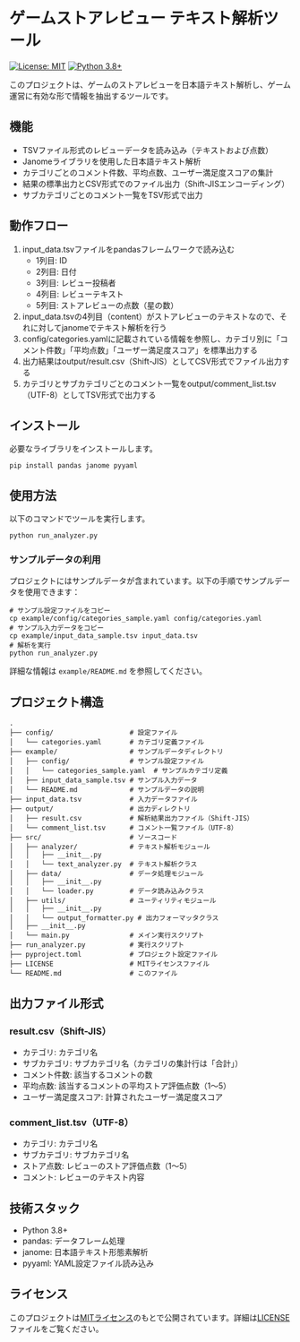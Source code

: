 # ゲームストアレビュー テキスト解析ツール

[![License: MIT](https://img.shields.io/badge/License-MIT-yellow.svg)](https://opensource.org/licenses/MIT)
[![Python 3.8+](https://img.shields.io/badge/python-3.8+-blue.svg)](https://www.python.org/downloads/)

このプロジェクトは、ゲームのストアレビューを日本語テキスト解析し、ゲーム運営に有効な形で情報を抽出するツールです。

## 機能

- TSVファイル形式のレビューデータを読み込み（テキストおよび点数）
- Janomeライブラリを使用した日本語テキスト解析
- カテゴリごとのコメント件数、平均点数、ユーザー満足度スコアの集計
- 結果の標準出力とCSV形式でのファイル出力（Shift-JISエンコーディング）
- サブカテゴリごとのコメント一覧をTSV形式で出力

## 動作フロー

1. input_data.tsvファイルをpandasフレームワークで読み込む
   - 1列目: ID
   - 2列目: 日付
   - 3列目: レビュー投稿者
   - 4列目: レビューテキスト
   - 5列目: ストアレビューの点数（星の数）
2. input_data.tsvの4列目（content）がストアレビューのテキストなので、それに対してjanomeでテキスト解析を行う
3. config/categories.yamlに記載されている情報を参照し、カテゴリ別に「コメント件数」「平均点数」「ユーザー満足度スコア」を標準出力する
4. 出力結果はoutput/result.csv（Shift-JIS）としてCSV形式でファイル出力する
5. カテゴリとサブカテゴリごとのコメント一覧をoutput/comment_list.tsv（UTF-8）としてTSV形式で出力する

## インストール

必要なライブラリをインストールします。

```
pip install pandas janome pyyaml
```

## 使用方法

以下のコマンドでツールを実行します。

```
python run_analyzer.py
```


### サンプルデータの利用

プロジェクトにはサンプルデータが含まれています。以下の手順でサンプルデータを使用できます：

```
# サンプル設定ファイルをコピー
cp example/config/categories_sample.yaml config/categories.yaml
# サンプル入力データをコピー
cp example/input_data_sample.tsv input_data.tsv
# 解析を実行
python run_analyzer.py
```

詳細な情報は `example/README.md` を参照してください。

## プロジェクト構造

```
.
├── config/                   # 設定ファイル
│   └── categories.yaml       # カテゴリ定義ファイル
├── example/                  # サンプルデータディレクトリ
│   ├── config/               # サンプル設定ファイル
│   │   └── categories_sample.yaml  # サンプルカテゴリ定義
│   ├── input_data_sample.tsv # サンプル入力データ
│   └── README.md             # サンプルデータの説明
├── input_data.tsv            # 入力データファイル
├── output/                   # 出力ディレクトリ
│   ├── result.csv            # 解析結果出力ファイル（Shift-JIS）
│   └── comment_list.tsv      # コメント一覧ファイル（UTF-8）
├── src/                      # ソースコード
│   ├── analyzer/             # テキスト解析モジュール
│   │   ├── __init__.py
│   │   └── text_analyzer.py  # テキスト解析クラス
│   ├── data/                 # データ処理モジュール
│   │   ├── __init__.py
│   │   └── loader.py         # データ読み込みクラス
│   ├── utils/                # ユーティリティモジュール
│   │   ├── __init__.py
│   │   └── output_formatter.py # 出力フォーマッタクラス
│   ├── __init__.py
│   └── main.py               # メイン実行スクリプト
├── run_analyzer.py           # 実行スクリプト
├── pyproject.toml            # プロジェクト設定ファイル
├── LICENSE                   # MITライセンスファイル
└── README.md                 # このファイル
```

## 出力ファイル形式

### result.csv（Shift-JIS）
- カテゴリ: カテゴリ名
- サブカテゴリ: サブカテゴリ名（カテゴリの集計行は「合計」）
- コメント件数: 該当するコメントの数
- 平均点数: 該当するコメントの平均ストア評価点数（1〜5）
- ユーザー満足度スコア: 計算されたユーザー満足度スコア

### comment_list.tsv（UTF-8）
- カテゴリ: カテゴリ名
- サブカテゴリ: サブカテゴリ名
- ストア点数: レビューのストア評価点数（1〜5）
- コメント: レビューのテキスト内容

## 技術スタック

- Python 3.8+
- pandas: データフレーム処理
- janome: 日本語テキスト形態素解析
- pyyaml: YAML設定ファイル読み込み

## ライセンス

このプロジェクトは[MITライセンス](LICENSE)のもとで公開されています。詳細は[LICENSE](LICENSE)ファイルをご覧ください。
